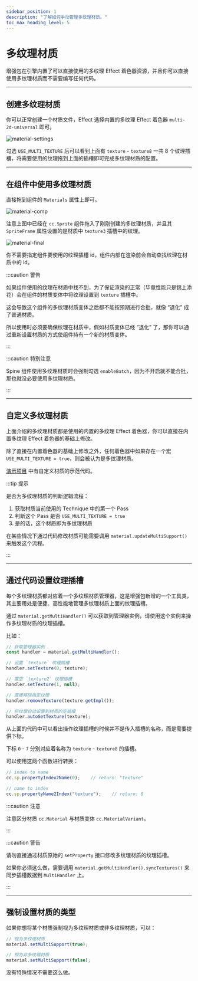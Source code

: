 ```yaml
---
sidebar_position: 1
description: "了解如何手动管理多纹理材质。"
toc_max_heading_level: 5
---
```


# 多纹理材质

增强包在引擎内置了可以直接使用的多纹理 Effect 着色器资源，并且你可以直接使用多纹理材质而不需要编写任何代码。

---
## 创建多纹理材质

你可以正常创建一个材质文件，Effect 选择内置的多纹理 Effect 着色器 `multi-2d-universal` 即可。

![material-settings](./assets/material-settings.png)

勾选 `USE_MULTI_TEXTURE` 后可以看到上面有 `texture` - `texture8` 一共 8 个纹理插槽，将需要使用的纹理拖到上面的插槽即可完成多纹理材质的配置。

---
## 在组件中使用多纹理材质

直接拖到组件的 `Materials` 属性上即可。

![material-comp](./assets/material-comp.png)

注意上图中已经在 `cc.Sprite` 组件拖入了刚刚创建的多纹理材质，并且其 `SpriteFrame` 属性设置的是材质中 `texture3` 插槽中的纹理。

![material-final](./assets/material-final.png)

你不需要指定组件要使用的纹理插槽 id，组件内部在渲染前会自动查找纹理在材质中的 id。

:::caution 警告

如果组件使用的纹理在材质中找不到，为了保证渲染的正常（毕竟性能只是锦上添花）会在组件的材质变体中将纹理设置到 `texture` 插槽中。

这会导致这个组件的多纹理材质变体之后都不能按预期进行合批，就像 “退化” 成了普通材质。

所以使用时必须要确保纹理在材质中，假如材质变体已经 “退化” 了，那你可以通过重新设置材质的方式使组件持有一个新的材质变体。

:::

:::caution 特别注意

Spine 组件使用多纹理材质时会强制勾选 `enableBatch`，因为不开启就不能合批，那也就没必要使用多纹理材质。

:::

---
## 自定义多纹理材质

上面介绍的多纹理材质都是使用的内置的多纹理 Effect 着色器，你可以直接在内置多纹理 Effect 着色器的基础上修改。

除了直接在内置着色器的基础上修改之外，任何着色器中如果存在一个宏 `USE_MULTI_TEXTURE = true`，则会被认为是多纹理材质。

[演示项目](https://smallmain.gitee.io/cocos-enhance-kit/demo/v1.0.0/web-desktop/index.html) 中有自定义材质的示范代码。

:::tip 提示

是否为多纹理材质的判断逻辑流程：

1. 获取材质当前使用的 Technique 中的第一个 Pass
2. 判断这个 Pass 是否 `USE_MULTI_TEXTURE = true`
3. 是的话，这个材质即为多纹理材质

在某些情况下通过代码修改材质可能需要调用 `material.updateMultiSupport()` 来触发这个流程。

:::

---
## 通过代码设置纹理插槽

每个多纹理材质都对应着一个多纹理材质管理器，这是增强包新增的一个工具类，其主要用处是便捷、高性能地管理多纹理材质上面的纹理插槽。

通过 `material.getMultiHandler()` 可以获取到管理器实例，请使用这个实例来操作多纹理材质的纹理插槽。

比如：

```js
// 获取管理器实例
const handler = material.getMultiHandler();

// 设置 `texture` 纹理插槽
handler.setTexture(0, texture);

// 置空 `texture2` 纹理插槽
handler.setTexture(1, null);

// 直接移除指定纹理
handler.removeTexture(texture.getImpl());

// 将纹理自动设置到材质的空插槽
handler.autoSetTexture(texture);
```

从上面的代码中可以看出操作纹理插槽的时候并不是传入插槽的名称，而是需要提供下标。

下标 `0` - `7` 分别对应着名称为 `texture` - `texture8` 的插槽。

可以使用这两个函数进行转换：

```js
// index to name
cc.sp.propertyIndex2Name(0);    // return: "texture"

// name to index
cc.sp.propertyName2Index("texture");    // return: 0
```

:::caution 注意

注意区分材质 `cc.Material` 与材质变体 `cc.MaterialVariant`。

:::

:::caution 警告

请勿直接通过材质原始的 `setProperty` 接口修改多纹理材质的纹理插槽。

如果你必须这么做，需要调用 `material.getMultiHandler().syncTextures()` 来同步插槽数据到 `MultiHandler` 上。

:::

---
## 强制设置材质的类型

如果你想将某个材质强制视为多纹理材质或非多纹理材质，可以：

```js
// 视为多纹理材质
material.setMultiSupport(true);

// 视为非多纹理材质
material.setMultiSupport(false);
```

没有特殊情况不需要这么做。
